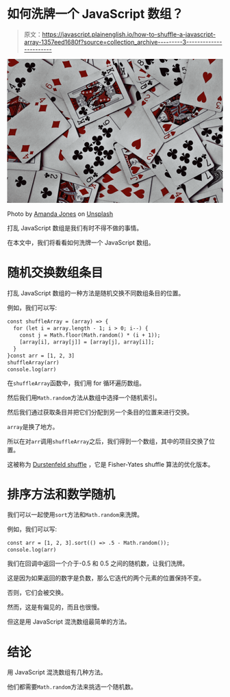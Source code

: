 # 如何洗牌一个 JavaScript 数组？

> 原文：<https://javascript.plainenglish.io/how-to-shuffle-a-javascript-array-1357eed1680f?source=collection_archive---------3----------------------->

![](img/d666cc2728e9e9c91d9006f4fd785e1b.png)

Photo by [Amanda Jones](https://unsplash.com/@amandagraphc?utm_source=medium&utm_medium=referral) on [Unsplash](https://unsplash.com?utm_source=medium&utm_medium=referral)

打乱 JavaScript 数组是我们有时不得不做的事情。

在本文中，我们将看看如何洗牌一个 JavaScript 数组。

# 随机交换数组条目

打乱 JavaScript 数组的一种方法是随机交换不同数组条目的位置。

例如，我们可以写:

```
const shuffleArray = (array) => {
  for (let i = array.length - 1; i > 0; i--) {
    const j = Math.floor(Math.random() * (i + 1));
    [array[i], array[j]] = [array[j], array[i]];
  }
}const arr = [1, 2, 3]
shuffleArray(arr)
console.log(arr)
```

在`shuffleArray`函数中，我们用 for 循环遍历数组。

然后我们用`Math.random`方法从数组中选择一个随机索引。

然后我们通过获取条目并把它们分配到另一个条目的位置来进行交换。

`array`是换了地方。

所以在对`arr`调用`shuffleArray`之后，我们得到一个数组，其中的项目交换了位置。

这被称为 [Durstenfeld shuffle](http://en.wikipedia.org/wiki/Fisher-Yates_shuffle#The_modern_algorithm) ，它是 Fisher-Yates shuffle 算法的优化版本。

# 排序方法和数学随机

我们可以一起使用`sort`方法和`Math.random`来洗牌。

例如，我们可以写:

```
const arr = [1, 2, 3].sort(() => .5 - Math.random());
console.log(arr)
```

我们在回调中返回一个介于-0.5 和 0.5 之间的随机数，让我们洗牌。

这是因为如果返回的数字是负数，那么它迭代的两个元素的位置保持不变。

否则，它们会被交换。

然而，这是有偏见的，而且也很慢。

但这是用 JavaScript 混洗数组最简单的方法。

# 结论

用 JavaScript 混洗数组有几种方法。

他们都需要`Math.random`方法来挑选一个随机数。